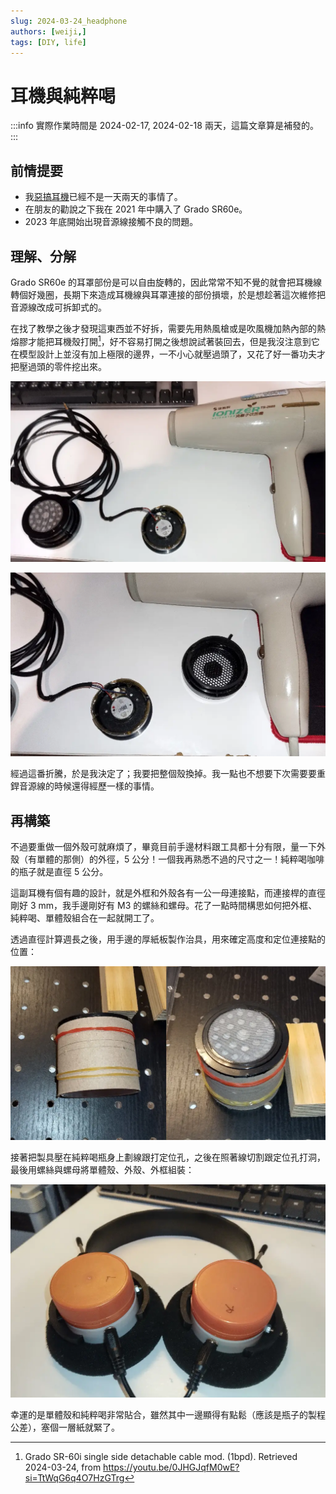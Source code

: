 ```yaml
---
slug: 2024-03-24_headphone
authors: [weiji,]
tags: [DIY, life]
--- 
```


# 耳機與純粹喝

<head>
  <meta property="og:image" content="https://raw.githubusercontent.com/FlySkyPie/flyskypie.github.io/main/blog/2024-03-24_headphone/img/04_headphone.webp" />
</head>

:::info
實際作業時間是 2024-02-17, 2024-02-18 兩天，這篇文章算是補發的。
:::

## 前情提要

- 我[惡搞耳機](https://flyskypie.github.io/sideprojects-wiki/#FlyPie%20%E7%9A%84%E8%80%B3%E6%A9%9F)已經不是一天兩天的事情了。
- 在朋友的勸說之下我在 2021 年中購入了 Grado SR60e。
- 2023 年底開始出現音源線接觸不良的問題。

## 理解、分解

Grado SR60e 的耳罩部份是可以自由旋轉的，因此常常不知不覺的就會把耳機線轉個好幾圈，長期下來造成耳機線與耳罩連接的部份損壞，於是想趁著這次維修把音源線改成可拆卸式的。

在找了教學之後才發現這東西並不好拆，需要先用熱風槍或是吹風機加熱內部的熱熔膠才能把耳機殼打開[^headphone-detach]，好不容易打開之後想說試著裝回去，但是我沒注意到它在模型設計上並沒有加上極限的邊界，一不小心就壓過頭了，又花了好一番功夫才把壓過頭的零件挖出來。

![](./img/01_headphone-detach-01.webp)

![](./img/02_headphone-detach-02.webp)


經過這番折騰，於是我決定了；我要把整個殼換掉。我一點也不想要下次需要要重銲音源線的時候還得經歷一樣的事情。

## 再構築

不過要重做一個外殼可就麻煩了，畢竟目前手邊材料跟工具都十分有限，量一下外殼（有單體的那側）的外徑，5 公分！一個我再熟悉不過的尺寸之一！純粹喝咖啡的瓶子就是直徑 5 公分。

這副耳機有個有趣的設計，就是外框和外殼各有一公一母連接點，而連接桿的直徑剛好 3 mm，我手邊剛好有 M3 的螺絲和螺母。花了一點時間構思如何把外框、純粹喝、單體殼組合在一起就開工了。

透過直徑計算週長之後，用手邊的厚紙板製作治具，用來確定高度和定位連接點的位置：

![](./img/03_jig.webp)

接著把製具壓在純粹喝瓶身上劃線跟打定位孔，之後在照著線切割跟定位孔打洞，最後用螺絲與螺母將單體殼、外殼、外框組裝：

![](./img/04_headphone.webp)

幸運的是單體殼和純粹喝非常貼合，雖然其中一邊顯得有點鬆（應該是瓶子的製程公差），塞個一層紙就緊了。

[^headphone-detach]: Grado SR-60i single side detachable cable mod. (1bpd). Retrieved 2024-03-24, from https://youtu.be/0JHGJqfM0wE?si=TtWqG6q4O7HzGTrg
